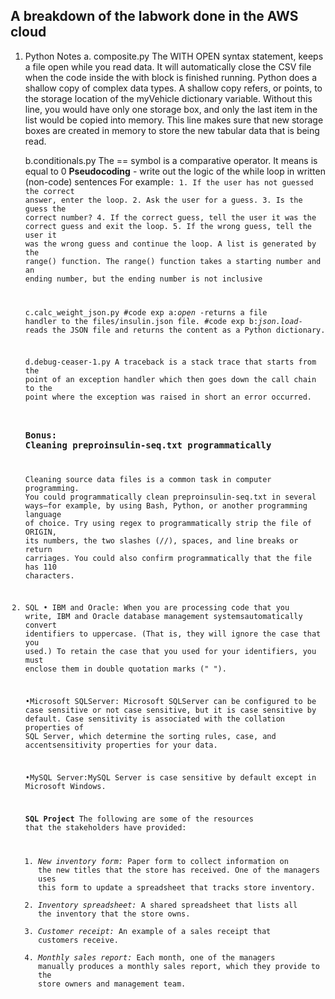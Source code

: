 ## A breakdown of the labwork done in the AWS cloud
1. Python
    Notes 
    a. composite.py
    The WITH OPEN syntax statement, keeps a file open while you read data.
    It will automatically close the CSV file when the code inside the with block is finished running. Python does a shallow copy of complex data types. A shallow copy refers, or points, to the storage location of the myVehicle dictionary variable. Without this line, you would have only one storage box, and only the last item in the list would be copied into memory. This line makes sure that new storage boxes are created in memory to store the new tabular data that is being read.

    b.conditionals.py
    The == symbol is a comparative operator. It means is equal to 0 
    **Pseudocoding** - write out the logic of the while loop in written (non-code) sentences
    For example<code explanation>:
        1. If the user has not guessed the correct answer, enter the loop.
        2. Ask the user for a guess.
        3. Is the guess the correct number?
        4. If the correct guess, tell the user it was the correct guess and exit the loop.
        5. If the wrong guess, tell the user it was the wrong guess and continue the loop.
    A list is generated by the range() function. The range() function takes a starting number and an ending number, but the ending number is not inclusive

    c.calc_weight_json.py
    #code exp a:*open* -returns a file handler to the files/insulin.json file.
    #code exp b:*json.load*- reads the JSON file and returns the content as a Python dictionary.

    d.debug-ceaser-1.py
     A traceback is a stack trace that starts from the point of an exception handler which then goes down the call chain to the point where the exception was raised in short an error occurred.

    ### Bonus: Cleaning preproinsulin-seq.txt programmatically
    Cleaning source data files is a common task in computer programming. You could programmatically clean preproinsulin-seq.txt in several ways—for example, by using Bash, Python, or another programming language of choice. Try using regex to programmatically strip the file of ORIGIN, its numbers, the two slashes (//), spaces, and line breaks or return carriages. You could also confirm programmatically that the file has 110 characters.

2. SQL
    • IBM and Oracle: When you are processing code that you write, IBM and Oracle database management systemsautomatically convert identifiers to uppercase. (That is, they will ignore the case that you used.) To retain the case that you used for your identifiers, you must enclose them in double quotation marks (" ").

    •Microsoft SQLServer: Microsoft SQLServer can be configured to be case sensitive or not case sensitive, but it is case sensitive by default. Case sensitivity is associated with the collation properties of SQL Server, which determine the sorting rules, case, and accentsensitivity properties for your data.
    
    •MySQL Server:MySQL Server is case sensitive by default except in Microsoft Windows.

   **SQL Project**
    The following are some of the resources that the stakeholders have provided:
    1. *New inventory form:* Paper form to collect information on the new titles that the store has received. One of the managers uses this form to update a spreadsheet that tracks store inventory.
    2. *Inventory spreadsheet:* A shared spreadsheet that lists all the inventory that the store owns.
    3. *Customer receipt:* An example of a sales receipt that customers receive.
    4. *Monthly sales report:* Each month, one of the managers manually produces a monthly sales report, which they provide to the store owners and management team.

